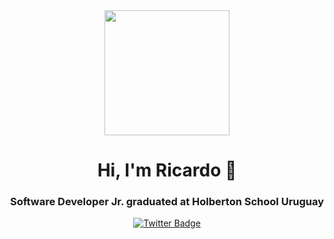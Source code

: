 <div id="header" align="center">
  <img src="https://media.giphy.com/media/Ws6T5PN7wHv3cY8xy8/giphy.gif" width="200" />
  <h1 align="center">Hi, I'm Ricardo 👋</h1>
  <h3 align="center">Software Developer Jr. graduated at Holberton School Uruguay</h3>
</div>

<div id="badges" align="center">
  <a href="https://twitter.com/_errede_">
    <img src="[https://img.shields.io/twitter/follow/_errede_?color=blue&logo=twitter&style=for-the-badge](https://img.shields.io/twitter/follow/_errede_)"
         alt="Twitter Badge" />
</div>
